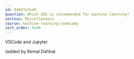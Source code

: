 ```yaml
---
id: 840d7e7ee8
question: Which IDE is recommended for machine learning?
section: Miscellaneous
course: machine-learning-zoomcamp
sort_order: 4140
---
```


VSCode and Jupyter.

(added by Kemal Dahha)

